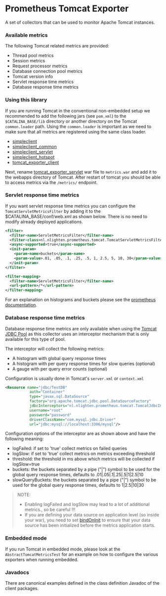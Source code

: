 # Prometheus Tomcat Exporter
A set of collectors that can be used to monitor Apache Tomcat instances.


### Available metrics
The following Tomcat related metrics are provided:

* Thread pool metrics
* Session metrics
* Request processor metrics
* Database connection pool metrics
* Tomcat version info
* Servlet response time metrics 
* Database response time metrics

### Using this library
If you are running Tomcat in the conventional non-embedded setup we recommended to add the following jars (see `pom.xml`) to the `$CATALINA_BASE/lib` directory or another directory on the Tomcat `common.loader` path.
Using the `common.loader` is important as we need to make sure that all metrics are registered using the same class loader.

* [simpleclient](https://search.maven.org/#search%7Cga%7C1%7Ca%3A%22simpleclient%22)
* [simpleclient_common](https://search.maven.org/#search%7Cga%7C1%7Ca%3A%22simpleclient_common%22)
* [simpleclient_servlet](https://search.maven.org/#search%7Cga%7C1%7Ca%3A%22simpleclient_servlet%22)
* [simpleclient_hotspot](https://search.maven.org/#search%7Cga%7C1%7Ca%3A%22simpleclient_hotspot%22)
* [tomcat_exporter_client](https://search.maven.org/#search%7Cga%7C1%7Ca%3A%22tomcat_exporter_client%22)

Next, rename [tomcat_exporter_servlet](https://search.maven.org/#search%7Cga%7C1%7Ca%3A%22tomcat_exporter_servlet%22) war file to `metrics.war` and add it to the webapps directory of Tomcat. After restart of tomcat you should be able to access metrics via the `/metrics/` endpoint.   

### Servlet response time metrics
If you want servlet response time metrics you can configure the `TomcatServletMetricsFilter` by adding it to the $CATALINA_BASE/conf/web.xml as shown below. There is no need to modify already deployed applications.

```xml
<filter>
  <filter-name>ServletMetricsFilter</filter-name>
  <filter-class>nl.nlighten.prometheus.tomcat.TomcatServletMetricsFilter</filter-class>
  <async-supported>true</async-supported>
  <init-param>
    <param-name>buckets</param-name>
    <param-value>.01, .05, .1, .25, .5, 1, 2.5, 5, 10, 30</param-value>
  </init-param>
</filter>

<filter-mapping>
  <filter-name>ServletMetricsFilter</filter-name>
  <url-pattern>/*</url-pattern>
</filter-mapping>
```
For an explanation on histograms and buckets please see the [prometheus documentation](https://prometheus.io/docs/concepts/metric_types/#histogram).

### Database response time metrics
Database response time metrics are only available when using the [Tomcat JDBC Pool](http://tomcat.apache.org/tomcat-8.5-doc/jdbc-pool.html) as this collector uses an interceptor mechanism that is only available for this type of pool.

The interceptor will collect the following metrics:

* A histogram with global query response times
* A histogram with per query response times for slow queries (optional)
* A gauge with per query error counts (optional) 

Configuration is usually done in Tomcat's `server.xml` or `context.xml`

```xml
<Resource name="jdbc/TestDB"
           auth="Container"
           type="javax.sql.DataSource"
           factory="org.apache.tomcat.jdbc.pool.DataSourceFactory"
           jdbcInterceptors="nl.nlighten.prometheus.tomcat.TomcatJdbcInterceptor(logFailed=true,logSlow=true,threshold=1000,buckets=.01|.05|.1|1|10,slowQueryBuckets=1|10|30)"
           username="root"
           password="password"
           driverClassName="com.mysql.jdbc.Driver"
           url="jdbc:mysql://localhost:3306/mysql"/>
```

Configuration options of the interceptor are as shown above and have the following meaning:
- logFailed: if set to 'true' collect metrics on failed queries
- logSlow: if set to 'true' collect metrics on metrics exceeding threshold
- threshold: the threshold in ms above which metrics will be collected if logSlow=true
- buckets: the buckets separated by a pipe ("|") symbol to be used for the global query response times, defaults to .01|.05|.1|.25|.5|1|2.5|10
- slowQueryBuckets: the buckets separated by a pipe ("|") symbol to be used for the global query response times, defaults to 1|2.5|10|30

> NOTE: 
>- Enabling logFailed and logSlow may lead to a lot of additional metrics., so be careful !!!  
>- If you are defining your data source on application level (so inside your war), you need to set [bindOnInit](https://tomcat.apache.org/tomcat-9.0-doc/config/http.html#Standard_Implementation) to ensure that your data source has been initialized before the metrics application starts. 

### Embedded mode
If you run Tomcat in embedded mode, please look at the `AbstractTomcatMetricsTest` for an example on how to configure the various exporters when running embedded.

### Javadocs
There are canonical examples defined in the class definition Javadoc of the client packages.


